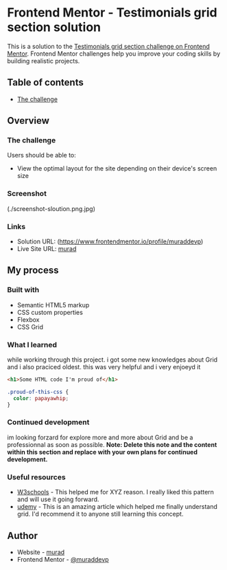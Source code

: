 # Frontend Mentor - Testimonials grid section solution

This is a solution to the [Testimonials grid section challenge on Frontend Mentor](https://www.frontendmentor.io/challenges/testimonials-grid-section-Nnw6J7Un7). Frontend Mentor challenges help you improve your coding skills by building realistic projects.

## Table of contents

- [The challenge](#the-challenge)

## Overview

### The challenge

Users should be able to:

- View the optimal layout for the site depending on their device's screen size

### Screenshot

(./screenshot-sloution.png.jpg)

### Links

- Solution URL: (https://www.frontendmentor.io/profile/muraddevp)
- Live Site URL: [murad](https://www.muraddevp.github.io)

## My process

### Built with

- Semantic HTML5 markup
- CSS custom properties
- Flexbox
- CSS Grid

### What I learned

while working through this project.
i got some new knowledges about Grid
and i also praciced oldest.
this was very helpful and i very enjoeyd it

```html
<h1>Some HTML code I'm proud of</h1>
```

```css
.proud-of-this-css {
  color: papayawhip;
}
```

### Continued development

im looking forzard for explore more and more about Grid and be a professionnal as soon as possible.
**Note: Delete this note and the content within this section and replace with your own plans for continued development.**

### Useful resources

- [W3schools](https://www.[W3schools.com) - This helped me for XYZ reason. I really liked this pattern and will use it going forward.
- [udemy](https://www.udemy.com) - This is an amazing article which helped me finally understand grid. I'd recommend it to anyone still learning this concept.

## Author

- Website - [murad](https://www.muraddevp.github.io)
- Frontend Mentor - [@muraddevp](https://www.frontendmentor.io/profile/muraddevp)
